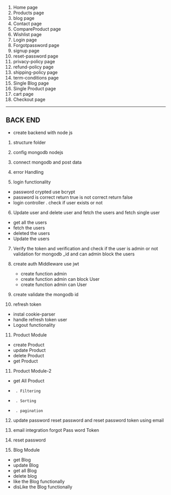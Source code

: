 1. Home page
2. Products page
3. blog page
4. Contact page
5. CompareProduct page
6. Wishlist page
7. Login page
8. Forgotpassword page
9. signup page
10. reset-password page
11. privacy-policy page
12. refund-policy page
13. shipping-policy page
14. term-conditions page
15. Single Blog page
16. Single Product page
17. cart page
18. Checkout page

---

## BACK END

- create backend with node js

1. structure folder

2. config mongodb nodejs

3. connect mongodb and post data

4. error Handling

5. login functionality

- password crypted use bcrypt
- password is correct return true is not correct return false
- login controller
  . check if user exists or not

6. Update user and delete user and fetch the users and fetch single user

- get all the users
- fetch the users
- deleted the users
- Update the users

7. Verify the token and verification and check if the user is admin or not validation for mongodb \_id and can admin block the users

8. create auth Middleware use jwt

   - create function admin
   - create function admin can block User
   - create function admin can User

9. create validate the mongodb id

10. refresh token

- instal cookie-parser
- handle refresh token user
- Logout functionality

11. Product Module

- create Product
- update Product
- delete Product
- get Product

11. Product Module-2

- get All Product
-      . Filtering
-      . Sorting
-      . pagination

12. update password reset password and reset password token using email

13. email integration forgot Pass word Token

14. reset password

15. Blog Module

- get Blog
- update Blog
- get all Blog
- delete blog
- like the Blog functionally
- disLike the Blog functionally
